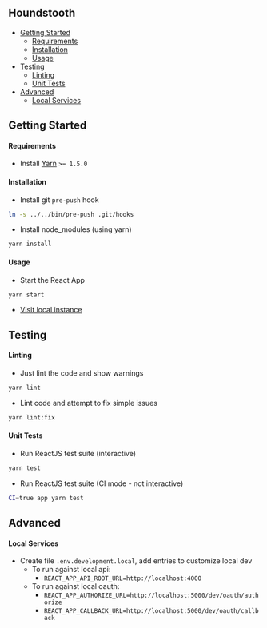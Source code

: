 Houndstooth
---

- [Getting Started](#getting-started)
  - [Requirements](#requirements)
  - [Installation](#installation)
  - [Usage](#usage)
- [Testing](#testing)
  - [Linting](#linting)
  - [Unit Tests](#unit-tests)
- [Advanced](#advanced)
  - [Local Services](#local-services)
## Getting Started

#### Requirements
- Install [Yarn](https://yarnpkg.com/en/docs/install#mac-stable) `>= 1.5.0`

#### Installation
- Install git `pre-push` hook
```bash
ln -s ../../bin/pre-push .git/hooks
```

- Install node_modules (using yarn)
```bash
yarn install
```

#### Usage

- Start the React App
```bash
yarn start
```

- [Visit local instance](http://localhost:3000)

## Testing

#### Linting

- Just lint the code and show warnings
```bash
yarn lint
```
- Lint code and attempt to fix simple issues
```bash
yarn lint:fix
```

#### Unit Tests

- Run ReactJS test suite (interactive)
```bash
yarn test
```
- Run ReactJS test suite (CI mode - not interactive)
```bash
CI=true app yarn test
```

## Advanced

#### Local Services

- Create file `.env.development.local`, add entries to customize local dev
  - To run against local api:
    - `REACT_APP_API_ROOT_URL=http://localhost:4000`
  - To run against local oauth:
    - `REACT_APP_AUTHORIZE_URL=http://localhost:5000/dev/oauth/authorize`
    - `REACT_APP_CALLBACK_URL=http://localhost:5000/dev/oauth/callback`
